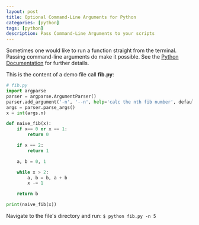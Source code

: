 ```yaml
---
layout: post
title: Optional Command-Line Arguments for Python
categories: [python]
tags: [python]
description: Pass Command-Line Arguments to your scripts
---
```


Sometimes one would like to run a function straight from the terminal. Passing command-line arguments do make it possible. See the [Python Documentation](https://docs.python.org/3.6/library/argparse.html) for further details.

This is the content of a demo file call __fib.py__:

```python
# fib.py
import argparse
parser = argparse.ArgumentParser()
parser.add_argument('-n', '--n', help='calc the nth fib number', default=5)
args = parser.parse_args()
x = int(args.n)

def naive_fib(x):
    if x== 0 or x == 1:
        return 0

    if x == 2:
        return 1

    a, b = 0, 1

    while x > 2:
        a, b = b, a + b
        x -= 1

    return b

print(naive_fib(x))
```

Navigate to the file's directory and run: `$ python fib.py -n 5`
